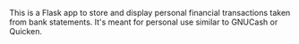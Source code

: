 This is a Flask app to store and display personal financial transactions taken from bank statements. It's meant for personal use similar to GNUCash or Quicken.